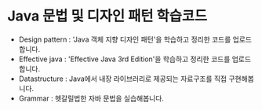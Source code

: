 # Java 문법 및 디자인 패턴 학습코드

- Design pattern : 'Java 객체 지향 디자인 패턴'을 학습하고 정리한 코드를 업로드합니다. 
- Effective java : 'Effective Java 3rd Edition'을 학습하고 정리한 코드를 업로드합니다.
- Datastructure : Java에서 내장 라이브러리로 제공되는 자료구조를 직접 구현해봅니다. 
- Grammar : 헷갈릴법한 자바 문법을 실습해봅니다.